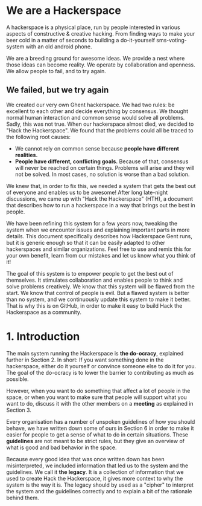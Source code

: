 # We are a Hackerspace

A hackerspace is a physical place, run by people interested in various aspects of constructive & creative hacking. From finding ways to make your beer cold in a matter of seconds to building a do-it-yourself sms-voting-system with an old android phone.

We are a breeding ground for awesome ideas. We provide a nest where those ideas can become reality. We operate by collaboration and openness. We allow people to fail, and to try again.

## We failed, but we try again

We created our very own Ghent hackerspace. We had two rules: be excellent to each other and decide everything by consensus. We thought normal human interaction and common sense would solve all problems. Sadly, this was not true. When our hackerspace almost died, we decided to "Hack the Hackerspace". We found that the problems could all be traced to the following root causes:

* We cannot rely on common sense because **people have different realities.**
* **People have different, conflicting goals.** Because of that, consensus will never be reached on certain things. Problems will arise and they will not be solved. In most cases, no solution is worse than a bad solution.

We knew that, in order to fix this, we needed a system that gets the best out of everyone and enables us to be awesome! After long late-night discussions, we came up with "Hack the Hackerspace" (HTH), a document that describes how to run a hackerspace in a way that brings out the best in people.

We have been refining this system for a few years now, tweaking the system when we encounter issues and explaining important parts in more details. This document specifically describes how Hackerspace Gent runs, but it is generic enough so that it can be easily adapted to other hackerspaces and similar organizations. Feel free to use and remix this for your own benefit, learn from our mistakes and let us know what you think of it!

The goal of this system is to empower people to get the best out of themselves. It stimulates collaboration and enables people to think and solve problems creatively. We know that this system will be flawed from the start. We know that control of people is evil. But a flawed system is better than no system, and we continuously update this system to make it better. That is why this is on GitHub, in order to make it easy to build Hack the Hackerspace as a community.

# 1. Introduction

The main system running the Hackerspace is **the do-ocracy**, explained further in Section 2. In short: If you want something done in the hackerspace, either do it yourself or convince someone else to do it for you. The goal of the do-ocracy is to lower the barrier to contributing as much as possible.

However, when you want to do something that affect a lot of people in the space, or when you want to make sure that people will support what you want to do, discuss it with the other members on a **meeting** as explained in Section 3.

Every organisation has a number of unspoken guidelines of how you should behave, we have written down some of ours in Section 6 in order to make it easier for people to get a sense of what to do in certain situations. These **guidelines** are not meant to be strict rules, but they give an overview of what is good and bad behavior in the space.

Because every good idea that was once written down has been misinterpreted, we included information that led us to the system and the guidelines. We call it **the legacy**. It is a collection of information that we used to create Hack the Hackerspace, it gives more context to why the system is the way it is. The legacy should by used as a "cipher" to interpret the system and the guidelines correctly and to explain a bit of the rationale behind them.
